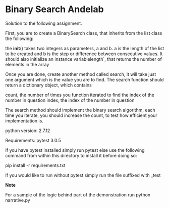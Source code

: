 # Binary Search Andelab

Solution to the following assignment.

First, you are to create a BinarySearch class, that inherits from the list class the following:

the __init__() takes two integers as parameters, a and b. a is the length of the list to be created and b is the step or difference between consecutive values. It should also initialize an instance variablelength`, that returns the number of elements in the array

Once you are done, create another method called search, it will take just one argument which is the value you are to find. The search function should return a dictionary object, which contains

count, the number of times you function iterated to find the index of the number in question index, the index of the number in question

The search method should implement the binary search algorithm, each time you iterate, you should increase the count, to test how efficient your implementation is.

python version: 2.7.12

Requirements: pytest 3.0.5

If you have pytest installed simply run pytest else use the following command from within this directory to install it before doing so:

pip install -r requirements.txt

If you would like to run without pytest simply run the file suffixed with _test

**Note**

For a sample of the logic behind part of the demonstration run python narrative.py